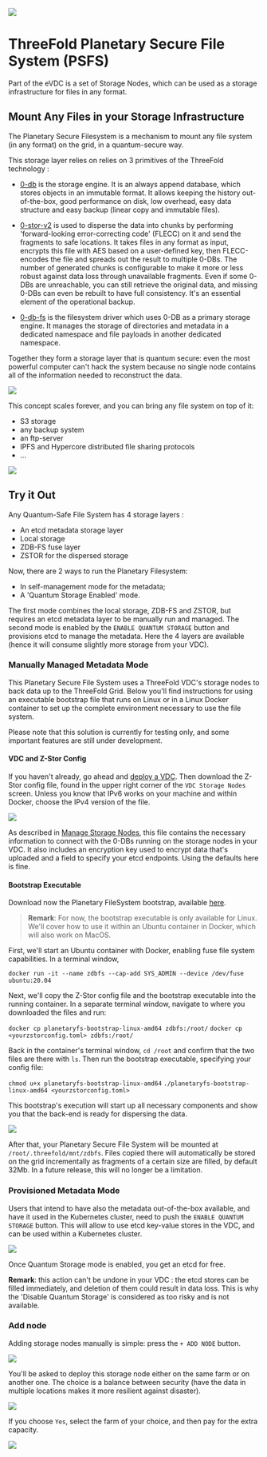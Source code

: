 ![](img/planet_fs.png)

# ThreeFold Planetary Secure File System (PSFS)

Part of the eVDC is a set of Storage Nodes, which can be used as a storage infrastructure for files in any format. 

## Mount Any Files in your Storage Infrastructure

The Planetary Secure Filesystem is a mechanism to mount any file system (in any format) on the grid, in a quantum-secure way. 

This storage layer relies on relies on 3 primitives of the ThreeFold technology : 

- [0-db](https://github.com/threefoldtech/0-db) is the storage engine.
It is an always append database, which stores objects in an immutable format. It allows keeping the history out-of-the-box, good performance on disk, low overhead, easy data structure and easy backup (linear copy and immutable files).

- [0-stor-v2](https://github.com/threefoldtech/0-stor_v2) is used to disperse the data into chunks by performing 'forward-looking error-correcting code' (FLECC) on it and send the fragments to safe locations.
It takes files in any format as input, encrypts this file with AES based on a user-defined key, then FLECC-encodes the file and spreads out the result
to multiple 0-DBs. The number of generated chunks is configurable to make it more or less robust against data loss through unavailable fragments. Even if some 0-DBs are unreachable, you can still retrieve the original data, and missing 0-DBs can even be rebuilt to have full consistency. It's an essential element of the operational backup. 

- [0-db-fs](https://github.com/threefoldtech/0-db-fs) is the filesystem driver which uses 0-DB as a primary storage engine. It manages the storage of directories and metadata in a dedicated namespace and file payloads in another dedicated namespace.

Together they form a storage layer that is quantum secure: even the most powerful computer can't hack the system because no single node contains all of the information needed to reconstruct the data.

![](img/quantum_safe_storage.png)

This concept scales forever, and you can bring any file system on top of it: 
- S3 storage 
- any backup system
- an ftp-server
- IPFS and Hypercore distributed file sharing protocols 
- ...

![](img/quantum_safe_storage_scale.png)

## Try it Out

Any Quantum-Safe File System has 4 storage layers : 
- An etcd metadata storage layer
- Local storage
- ZDB-FS fuse layer
- ZSTOR for the dispersed storage

Now, there are 2 ways to run the Planetary Filesystem: 
- In self-management mode for the metadata;
- A 'Quantum Storage Enabled' mode.

The first mode combines the local storage, ZDB-FS and ZSTOR, but requires an etcd metadata layer to be manually run and managed. 
The second mode is enabled by the `ENABLE QUANTUM STORAGE` button and provisions etcd to manage the metadata. Here the 4 layers are available (hence it will consume slightly more storage from your VDC).

### Manually Managed Metadata Mode

This Planetary Secure File System uses a ThreeFold VDC's storage nodes to back data up to the ThreeFold Grid. Below you'll find instructions for using an executable bootstrap file that runs on Linux or in a Linux Docker container to set up the complete environment necessary to use the file system. 

Please note that this solution is currently for testing only, and some important features are still under development.

#### VDC and Z-Stor Config

If you haven't already, go ahead and [deploy a VDC](evdc_deploy). Then download the Z-Stor config file, found in the upper right corner of the `VDC Storage Nodes` screen. Unless you know that IPv6 works on your machine and within Docker, choose the IPv4 version of the file.

![](img/planetaryfs_zstor_config.png)

As described in [Manage Storage Nodes](evdc_storage), this file contains the necessary information to connect with the 0-DBs running on the storage nodes in your VDC. It also includes an encryption key used to encrypt data that's uploaded and a field to specify your etcd endpoints. Using the defaults here is fine.

#### Bootstrap Executable

Download now the Planetary FileSystem bootstrap, available [here](https://github.com/threefoldtech/quantum-storage/releases/download/v0.0.1/planetaryfs-bootstrap-linux-amd64).


> __Remark__: 
For now, the bootstrap executable is only available for Linux. We'll cover how to use it within an Ubuntu container in Docker, which will also work on MacOS.

First, we'll start an Ubuntu container with Docker, enabling fuse file system capabilities. In a terminal window, 

`docker run -it --name zdbfs --cap-add SYS_ADMIN --device /dev/fuse ubuntu:20.04`

Next, we'll copy the Z-Stor config file and the bootstrap executable into the running container. In a separate terminal window, navigate to where you downloaded the files and run:

`docker cp planetaryfs-bootstrap-linux-amd64 zdbfs:/root/`
`docker cp <yourzstorconfig.toml> zdbfs:/root/`

Back in the container's terminal window, `cd /root` and confirm that the two files are there with `ls`. Then run the bootstrap executable, specifying your config file:

`chmod u+x planetaryfs-bootstrap-linux-amd64`
`./planetaryfs-bootstrap-linux-amd64 <yourzstorconfig.toml>`

This bootstrap's execution will start up all necessary components and show you that the back-end is ready for dispersing the data.

![](img/planetaryfs_bootstrap_ready.png)

After that, your Planetary Secure File System will be mounted at `/root/.threefold/mnt/zdbfs`. Files copied there will automatically be stored on the grid incrementally as fragments of a certain size are filled, by default 32Mb. In a future release, this will no longer be a limitation.

### Provisioned Metadata Mode

Users that intend to have also the metadata out-of-the-box available, and have it used in the Kubernetes cluster, need to push the `ENABLE QUANTUM STORAGE` button. This will allow to use etcd key-value stores in the VDC, and can be used within a Kubernetes cluster.  

![](img/planetaryfs_enable_qs.png)

Once Quantum Storage mode is enabled, you get an etcd for free. 

**Remark**: this action can't be undone in your VDC : the etcd stores can be filled immediately, and deletion of them could result in data loss. This is why the 'Disable Quantum Storage' is considered as too risky and is not available. 

### Add node

Adding storage nodes manually is simple: press the `+ ADD NODE` button. 

![](img/planetaryfs_add_node.png)

You'll be asked to deploy this storage node either on the same farm or on another one. The choice is a balance between security (have the data in multiple locations makes it more resilient against disaster). 

![](img/planetaryfs_farm.png)

If you choose `Yes`, select the farm of your choice, and then pay for the extra capacity. 

![](img/planetaryfs_pay.png)

